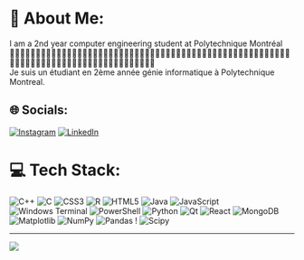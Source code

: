# 💫 About Me:
I am a 2nd year computer engineering student at Polytechnique Montréal<br>👨‍💻👨‍💻👨‍💻👨‍💻👨‍💻👨‍💻👨‍💻👨‍💻👨‍💻👨‍💻👨‍💻👨‍💻👨‍💻👨‍💻👨‍💻👨‍💻👨‍💻👨‍💻👨‍💻👨‍💻👨‍💻👨‍💻👨‍💻👨‍💻👨‍💻👨‍💻👨‍💻👨‍💻👨‍💻👨‍💻👨‍💻👨‍💻👨‍💻👨‍💻👨‍💻👨‍💻👨‍💻👨‍💻👨‍💻👨‍💻👨‍💻<br>Je suis un étudiant en 2ème année génie informatique à Polytechnique Montreal.


## 🌐 Socials:
[![Instagram](https://img.shields.io/badge/Instagram-%23E4405F.svg?logo=Instagram&logoColor=white)](https://instagram.com/abdelnoursikouky) [![LinkedIn](https://img.shields.io/badge/LinkedIn-%230077B5.svg?logo=linkedin&logoColor=white)](https://linkedin.com/in/abdelnour-sikouky-a2988b1b5/) 

# 💻 Tech Stack:
![C++](https://img.shields.io/badge/c++-%2300599C.svg?style=for-the-badge&logo=c%2B%2B&logoColor=white) ![C](https://img.shields.io/badge/c-%2300599C.svg?style=for-the-badge&logo=c&logoColor=white) ![CSS3](https://img.shields.io/badge/css3-%231572B6.svg?style=for-the-badge&logo=css3&logoColor=white) ![R](https://img.shields.io/badge/r-%23276DC3.svg?style=for-the-badge&logo=r&logoColor=white) ![HTML5](https://img.shields.io/badge/html5-%23E34F26.svg?style=for-the-badge&logo=html5&logoColor=white) ![Java](https://img.shields.io/badge/java-%23ED8B00.svg?style=for-the-badge&logo=openjdk&logoColor=white) ![JavaScript](https://img.shields.io/badge/javascript-%23323330.svg?style=for-the-badge&logo=javascript&logoColor=%23F7DF1E) ![Windows Terminal](https://img.shields.io/badge/Windows%20Terminal-%234D4D4D.svg?style=for-the-badge&logo=windows-terminal&logoColor=white) ![PowerShell](https://img.shields.io/badge/PowerShell-%235391FE.svg?style=for-the-badge&logo=powershell&logoColor=white) ![Python](https://img.shields.io/badge/python-3670A0?style=for-the-badge&logo=python&logoColor=ffdd54) ![Qt](https://img.shields.io/badge/Qt-%23217346.svg?style=for-the-badge&logo=Qt&logoColor=white) ![React](https://img.shields.io/badge/react-%2320232a.svg?style=for-the-badge&logo=react&logoColor=%2361DAFB) ![MongoDB](https://img.shields.io/badge/MongoDB-%234ea94b.svg?style=for-the-badge&logo=mongodb&logoColor=white) ![Matplotlib](https://img.shields.io/badge/Matplotlib-%23ffffff.svg?style=for-the-badge&logo=Matplotlib&logoColor=black) ![NumPy](https://img.shields.io/badge/numpy-%23013243.svg?style=for-the-badge&logo=numpy&logoColor=white) ![Pandas](https://img.shields.io/badge/pandas-%23150458.svg?style=for-the-badge&logo=pandas&logoColor=white) ! ![Scipy](https://img.shields.io/badge/SciPy-%230C55A5.svg?style=for-the-badge&logo=scipy&logoColor=%white)


---
[![](https://visitcount.itsvg.in/api?id=asikouky&icon=0&color=0)](https://visitcount.itsvg.in)

<!-- Proudly created with GPRM ( https://gprm.itsvg.in ) -->